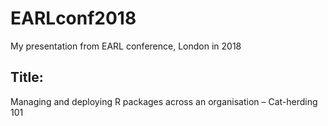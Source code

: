 # EARLconf2018
My presentation from EARL conference, London in 2018

## Title: 
Managing and deploying R packages across an organisation – Cat-herding 101
